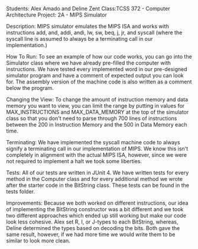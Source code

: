 
Students: Alex Amado and Deline Zent
Class:TCSS 372 - Computer Architecture
Project: 2A - MIPS Simulator

Description: MIPS simulator emulates the MIPS ISA and works with instructions add,
and, addi, andi, lw, sw, beq, j, jr, and syscall (where the syscall line is assumed
to always be a terminating call in our implementation.)

How To Run: To see an example of how our code works, you can go into the Simulator class
where we have already pre-filled the computer with instructions. We have tested every
implemented word in our pre-designed simulator program and have a comment of expected
output you can look for. The assembly version of the machine code is also written
as a comment below the program.

Changing the View: To change the amount of instruction memory and data memory you want to 
view, you can limit the range by putting in values for MAX_INSTRUCTIONS and MAX_DATA_MEMORY
at the top of the simulator class so that you don't need to parse through 700 lines of
instructions between the 200 in Instruction Memory and the 500 in Data Memory each time.

Terminating: We have implemented the syscall machine code to always signify a terminating
call in our implementation of MIPS. We know this isn't completely in alignment with the 
actual MIPS ISA, however, since we were not required to implement a halt we took some
liberties.

Tests: All of our tests are written in JUnit 4. We have written tests for every method in
the Computer class and for every additional method we wrote after the starter code in the 
BitString class. These tests can be found in the tests folder.

Improvements: Because we both worked on different instructions, our idea of implementing 
the BitString constructor was a bit different and we took two different approaches which
ended up still working but make our code look less cohesive. Alex set R, I, or J-types
to each BitString, whereas, Deline determined the types based on decoding the bits. Both
gave the same result, however, if we had more time we would write them to be similar 
to look more clean. 
